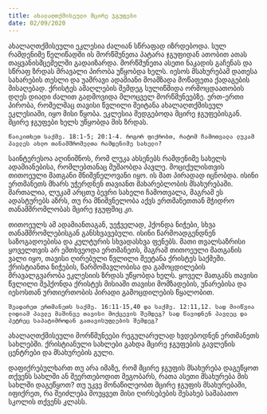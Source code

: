 ```yaml
---
title: ახალაღთქმისეული მცირე ჯგუფები
date: 02/09/2020
---
```


ახალაღთქმისეული ეკლესია ძალიან სწრაფად იზრდებოდა. სულ რამდენიმე წელიწადში ის მორწმუნეთა პატარა ჯგუფიდან ათობით ათას თაყვანისმცემელში გადაიზარდა. მორწმუნეთა ასეთი ნაკადის გაჩენას და სწრაფ ზრდას მრავალი პირობა უწყობდა ხელს. იესოს მსახურებამ დათესა სახარების თესლი და უამრავი ადამიანი მოამზადა მოწაფეთა ქადაგების მისაღებად. ქრისტეს ამაღლების შემდეგ სულიწმიდა ორმოცდაათობის დღეს დიადი ძალით გადმოვიდა მლოცველ მორწმუნეებზე. ერთ-ერთი პირობა, რომელმაც თავისი წვლილი შეიტანა ახალაღთქმისეულ ეკლესიაში, იყო მისი წყობა. ეკლესია შედგებოდა მცირე ჯგუფებისგან. მცირე ჯგუფები ხელს უწყობდა მის ზრდას.

`წაიკითხეთ საქმე. 18:1-5; 20:1-4. როგორ ფიქრობთ, რატომ ჩამოთვალა ლუკამ პავლეს ახლო თანამშრომელთა რამდენიმე სახელი?`

საინტერესოა აღინიშნოს, რომ ლუკა ახსენებს რამდენიმე სახელს ადამიანებისა, რომლებთანაც მუშაობდა პავლე. მოციქულისთვის თითოეული მათგანი მნიშვნელოვანი იყო. ის მათ პირადად იცნობდა. ისინი ერთმანეთს მხარს უჭერდნენ თავიანთ მახარებლობის მსახურებაში. მართალია, ლუკამ არცთუ ბევრი სახელი ჩამოთვალა, მაგრამ ეს ადასტურებს აზრს, თუ რა მნიშვნელობა აქვს  ერთმანეთთან მჭიდრო თანამშრომლობას მცირე ჯგუფშიც კი.

თითოეულს ამ ადამიანთაგან, უეჭველად, ჰქონდა ნიჭები, სხვა თანამშრომლებისგან განსხვავებული. ისინი წარმოადგენდნენ საზოგადოებისა და კულტურის სხვადასხვა ფენებს. მათი თვალსაზრისი ყოველთვის არ ემთხვეოდა ერთმანეთს, მაგრამ თითოეული მათგანის ვალი იყო, თავისი ღირებული წვლილი შეეტანა ქრისტეს საქმეში. ქრისტიანთა ნიჭების, წარმომავლობისა და გამოცდილების მრავალგვარობა ეკლესიის ზრდას უწყობდა ხელს. ყოველ მათგანს თავისი წვლილი შეჰქონდა ქრისტეს მისიაში თავისი მომზადების, უნარებისა და იესოსთან ურთიერთობის პირადი გამოცდილების წყალობით.

`შეადარეთ ერთმანეთს საქმე. 16:11-15,40 და საქმე. 12:11,12. სად მიიწვია ლიდიამ პავლე მაშინვე თავისი მოქცევის შემდეგ? სად წავიდნენ პავლეც და პეტრეც საპატიმროდან გათავისუფლების შემდეგ?`

ახალაღთქმისეული მორწმუნეები რეგულარულად ხვდებოდნენ ერთმანეთს სახლებში. ქრისტიანული სახლები გახდა მცირე ჯგუფების გავლენის ცენტრები და მსახურების გული.

დაფიქრებულხართ თუ არა იმაზე, რომ მცირე ჯგუფის მსახურება დაგეწყოთ თქვენს სახლში ან შეერთებოდით მეგობარს, რათა ასეთი მსახურება მის სახლში დაგეწყოთ? თუ უკვე მონაწილეობთ მცირე ჯგუფის მსახურებაში, იფიქრეთ, რა შეიძლება მოუყვეთ მისი ღირსებების შესახებ საშაბათო სკოლის თქვენს კლასს.